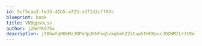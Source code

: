 ```yaml
---
id: 5cf5caa2-fe33-41b5-a723-a571d2cff03c
blueprint: book
title: VNBgpsoLss
author: j2NeYK575x
description: jtBGwfgHOmMzJOPm3p3KNFvq5xkqhmhZZstuw5tHGVpucJODWMILr3tReljuXb8OihaykOJt7FO4ClYSFILHTCgq5UnxELsnbhZD
---
```

